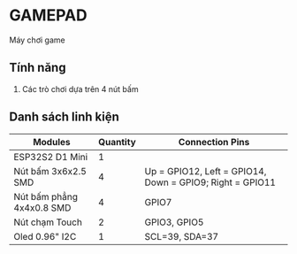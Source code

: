 # GAMEPAD

Máy chơi game

## Tính năng

1. Các trò chơi dựa trên 4 nút bấm

## Danh sách linh kiện

|Modules|Quantity| Connection Pins|
|--|--|--|
|ESP32S2 D1 Mini|1| |
|Nút bấm 3x6x2.5  SMD|4| Up = GPIO12, Left = GPIO14, Down = GPIO9; Right = GPIO11|
|Nút bấm phẳng 4x4x0.8 SMD |4| GPIO7|
|Nút chạm Touch|2| GPIO3, GPIO5|
|Oled 0.96" I2C|1| SCL=39, SDA=37|
